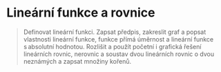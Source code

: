 # Lineární funkce a rovnice

> Definovat lineární funkci. Zapsat předpis, zakreslit graf a popsat vlastnosti lineární funkce, funkce přímá úměrnost a lineární funkce s absolutní hodnotou. 
> Rozlišit a použít početní i grafická řešení lineárních rovnic, nerovnic a soustav dvou lineárních rovnic o dvou neznámých a zapsat množiny kořenů. 